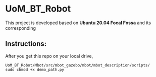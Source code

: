 # UoM_BT_Robot

This project is developed based on **Ubuntu 20.04 Focal Fossa** and its corresponding 

## Instructions:
After you get this repo on your local drive, 

    UoM_BT_Robot/Mbot/src/mbot_gazebo/mbot/mbot_description/scripts/
    sudo chmod +x demo_path.py
